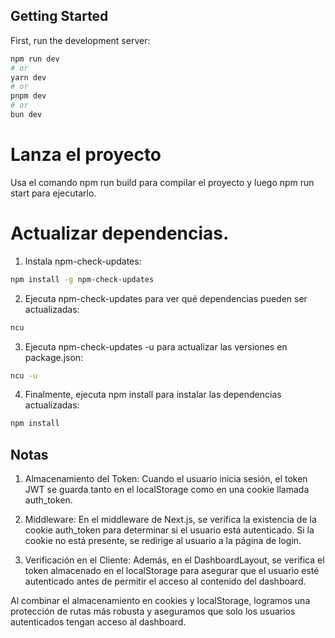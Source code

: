 ## Getting Started

First, run the development server:

```bash
npm run dev
# or
yarn dev
# or
pnpm dev
# or
bun dev
```

# Lanza el proyecto

Usa el comando npm run build para compilar el proyecto y luego npm run start para ejecutarlo.

# Actualizar dependencias.

1. Instala npm-check-updates:

```sh
npm install -g npm-check-updates
```

2. Ejecuta npm-check-updates para ver qué dependencias pueden ser actualizadas:

```sh
ncu
```

3. Ejecuta npm-check-updates -u para actualizar las versiones en package.json:

```sh
ncu -u
```

4. Finalmente, ejecuta npm install para instalar las dependencias actualizadas:

```sh
npm install
```

## Notas

1. Almacenamiento del Token: Cuando el usuario inicia sesión, el token JWT se guarda tanto en el localStorage como en una cookie llamada auth_token.

2. Middleware: En el middleware de Next.js, se verifica la existencia de la cookie auth_token para determinar si el usuario está autenticado. Si la cookie no está presente, se redirige al usuario a la página de login.

3. Verificación en el Cliente: Además, en el DashboardLayout, se verifica el token almacenado en el localStorage para asegurar que el usuario esté autenticado antes de permitir el acceso al contenido del dashboard.

Al combinar el almacenamiento en cookies y localStorage, logramos una protección de rutas más robusta y aseguramos que solo los usuarios autenticados tengan acceso al dashboard.

